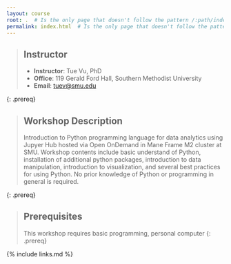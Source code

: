```yaml
---
layout: course
root: .  # Is the only page that doesn't follow the pattern /:path/index.html
permalink: index.html  # Is the only page that doesn't follow the pattern /:path/index.html
---
```


> ## Instructor
> - **Instructor**: Tue Vu, PhD
> - **Office**: 119 Gerald Ford Hall, Southern Methodist University
> - **Email**: tuev@smu.edu

{: .prereq}

> ## Workshop Description
> Introduction to Python programming language for data analytics using Jupyer Hub  hosted via Open OnDemand in Mane Frame M2 cluster at SMU. Workshop contents include basic understand of Python, installation of additional python packages, introduction to data manipulation, introduction to visualization, and several best practices for using Python. No prior knowledge of Python or programming in general is required. 
>
{: .prereq}

> ## Prerequisites
> This workshop requires basic programming, personal computer
{: .prereq}

{% include links.md %}
